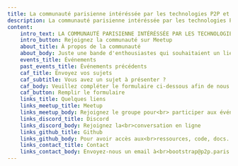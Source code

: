 ```yaml
---
title: La communauté parisienne intéréssée par les technologies P2P et la Cryptographie
description: La communauté parisienne intéréssée par les technologies P2P et la Cryptographie
content:
    intro_text: LA COMMUNAUTÉ PARISIENNE INTÉRÉSSÉE PAR LES TECHNOLOGIES P2P ET LA CRYPTOGRAPHIE
    intro_button: Rejoignez la communauté sur Meetup
    about_title: À propos de la communauté
    about_body: Juste une bande d'enthousiastes qui souhaitaient un lieu pour discuter, échanger sur les dernières actualités et partager leurs idées autour des technologies P2P et Cryptographie à Paris
    events_title: Événements
    past_events_title: Événements précédents
    caf_title: Envoyez vos sujets
    caf_subtitle: Vous avez un sujet à présenter ?
    caf_body: Veuillez compléter le formulaire ci-dessous afin de nous en dire plus sur votre idée
    caf_button: Remplir le formulaire
    links_title: Quelques liens
    links_meetup_title: Meetup
    links_meetup_body: Rejoignez le groupe pour<br> participer aux événements
    links_discord_title: Discord
    links_discord_body: Rejoignez la<br>conversation en ligne
    links_github_title: Github
    links_github_body: Pour avoir accès aux<br>ressources, code, docs...
    links_contact_title: Contact
    links_contact_body: Envoyez-nous un email à<br>bootstrap@p2p.paris
---
```

